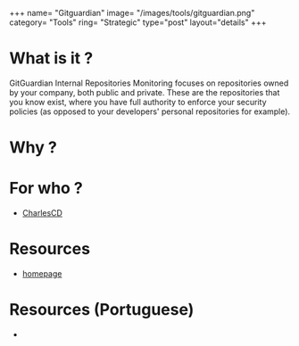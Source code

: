 +++
name= "Gitguardian"
image= "/images/tools/gitguardian.png"
category= "Tools"
ring= "Strategic"
type="post"
layout="details"
+++

# What is it ?

GitGuardian Internal Repositories Monitoring focuses on repositories owned by your company, both public and private. These are the repositories that you know exist, where you have full authority to enforce your security policies (as opposed to your developers' personal repositories for example).

# Why ?


# For who ?
* [CharlesCD](https://charlescd.io/)

# Resources
* [homepage](https://www.gitguardian.com/)

# Resources (Portuguese)
* 
